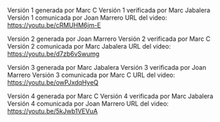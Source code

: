 Versión 1 generada por Marc C
Versión 1 verificada por Marc Jabalera
Versión 1 comunicada por Joan Marrero
URL del video: https://youtu.be/cRMUHM6jm-E

Versión 2 generada por Joan Marrero
Versión 2 verificada por Marc C
Versión 2 comunicada por Marc Jabalera
URL del video: https://youtu.be/d7zb6vSwumg

Versión 3 generada por Marc Jabalera
Versión 3 verificada por Joan Marrero
Versión 3 comunicada por Marc C
URL del video: https://youtu.be/owPJxdqHyeQ

Versión 4 generada por Marc C
Versión 4 verificada por Marc Jabalera
Versión 4 comunicada por Joan Marrero
URL del video: https://youtu.be/5kJwb1VEVuA
